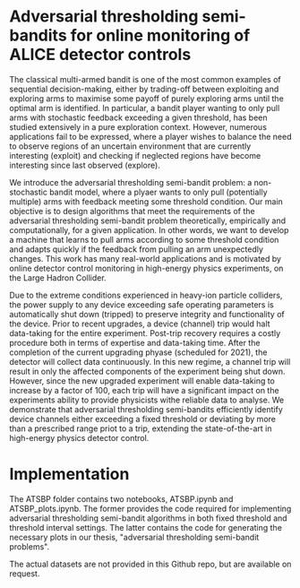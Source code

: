 # Adversarial thresholding semi-bandits for online monitoring of ALICE detector controls

The classical multi-armed bandit is one of the most common examples of sequential decision-making, either by trading-off between exploiting and exploring arms to maximise some payoff of purely exploring arms until the optimal arm is identified. In particular, a bandit player wanting to only pull arms with stochastic feedback exceeding a given threshold, has been studied extensively in a pure exploration context. However, numerous applications fail to be expressed, where a player wishes to balance the need to observe regions of an uncertain environment that are currently interesting (exploit) and checking if neglected regions have become interesting since last observed (explore).

We introduce the adversarial thresholding semi-bandit problem: a non-stochastic bandit model, where a plyaer wants to only pull (potentially multiple) arms with feedback meeting some threshold condition. Our main objective is to design algorithms that meet the requirements of the adversarial thresholding semi-bandit problem theoretically, empirically and computationally, for a given application. In other words, we want to develop a machine that learns to pull arms according to some threshold condition and adapts quickly if the feedback from pulling an arm unexpectedly changes. This work has many real-world applications and is motivated by online detector control monitoring in high-energy physics experiments, on the Large Hadron Collider.

Due to the extreme conditions experienced in heavy-ion particle colliders, the power supply to any device exceeding safe operating parameters is automatically shut down (tripped) to preserve integrity and functionality of the device. Prior to recent upgrades, a device (channel) trip would halt data-taking for the entire experiment. Post-trip recovery requires a costly procedure both in terms of expertise and data-taking time. After the completion of the current upgrading phyase (scheduled for 2021), the detector will collect data continuously. In this new regime, a channel trip will result in only the affected components of the experiment being shut down. However, since the new upgraded experiment will enable data-taking to increase by a factor of 100, each trip will have a significant impact on the experiments ability to provide physicists withe reliable data to analyse. We demonstrate that adversarial thresholding semi-bandits efficiently identify device channels either exceeding a fixed threshold or deviating by more than a prescribed range priot to a trip, extending the state-of-the-art in high-energy physics detector control.

# Implementation

The ATSBP folder contains two notebooks, ATSBP.ipynb and ATSBP_plots.ipynb. The former provides the code required for implementing adversarial thresholding semi-bandit algorithms in both fixed threshold and threshold interval settings. The latter contains the code for generating the necessary plots in our thesis, "adversarial thresholding semi-bandit problems".

The actual datasets are not provided in this Github repo, but are available on request.

